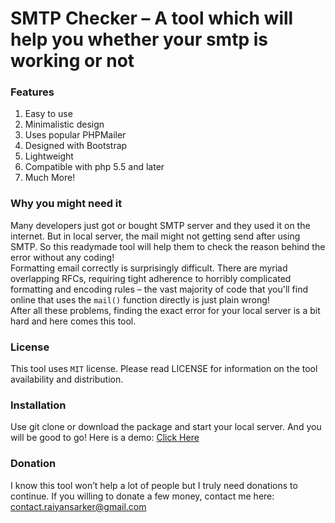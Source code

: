 # __SMTP Checker – A tool which will help you whether your smtp is working or not__  
### Features  
1. Easy to use
2. Minimalistic design
3. Uses popular PHPMailer
4. Designed with Bootstrap
5. Lightweight
6. Compatible with php 5.5 and later
7. Much More!  
### Why you might need it  
Many developers just got or bought SMTP server and they used it on the internet. But in local server, the mail might not getting send after using SMTP. So this readymade tool will help them to check the reason behind the error without any coding!  
Formatting email correctly is surprisingly difficult. There are myriad overlapping RFCs, requiring tight adherence to horribly complicated formatting and encoding rules – the vast majority of code that you'll find online that uses the `mail()` function directly is just plain wrong!  
After all these problems, finding the exact error for your local server is a bit hard and here comes this tool.
### License  
This tool uses `MIT` license. Please read LICENSE for information on the tool availability and distribution.
### Installation  
Use git clone or download the package and start your local server. And you will be good to go! Here is a demo: [Click Here](https://app.raiyansarker.com/?dir=smtp)
### Donation  
I know this tool won’t help a lot of people but I truly need donations to continue. If you willing to donate a few money, contact me here: contact.raiyansarker@gmail.com

